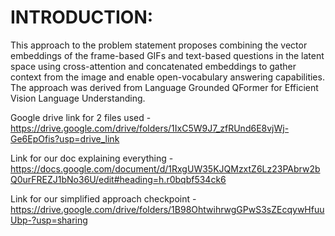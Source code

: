 # INTRODUCTION:


This approach to the problem statement proposes combining the vector embeddings of the
frame-based GIFs and text-based questions in the latent space using cross-attention and
concatenated embeddings to gather context from the image and enable open-vocabulary answering
capabilities. The approach was derived from Language Grounded QFormer for Efficient Vision
Language Understanding.

Google drive link for 2 files used - https://drive.google.com/drive/folders/1IxC5W9J7_zfRUnd6E8vjWj-Ge6EpOfis?usp=drive_link

Link for our doc explaining everything - https://docs.google.com/document/d/1RxgUW35KJQMzxtZ6Lz23PAbrw2bQ0urFREZJ1bNo36U/edit#heading=h.r0bqbf534ck6

Link for our simplified approach checkpoint - https://drive.google.com/drive/folders/1B98OhtwihrwgGPwS3sZEcqywHfuuUbp-?usp=sharing
